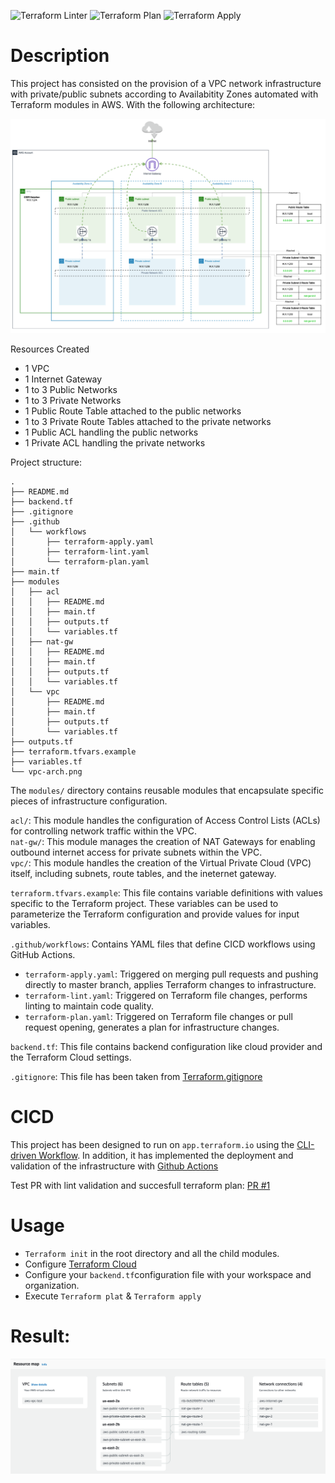 ![Terraform Linter](https://github.com/aamargant/terraform-project/actions/workflows/terraform-lint.yaml/badge.svg)
![Terraform Plan](https://github.com/aamargant/terraform-project/actions/workflows/terraform-plan.yaml/badge.svg)
![Terraform Apply](https://github.com/aamargant/terraform-project/actions/workflows/terraform-apply.yaml/badge.svg)
# Description

This project has consisted on the provision of a VPC network infrastructure with private/public subnets according to Availabitity Zones automated with Terraform modules in AWS. With the following architecture:

![Alt text](vpc-arch.png?raw=true "VPC Architecture")

Resources Created
- 1 VPC
- 1 Internet Gateway
- 1 to 3 Public Networks
- 1 to 3 Private Networks
- 1 Public Route Table attached to the public networks
- 1 to 3 Private Route Tables attached to the private networks
- 1 Public ACL handling the public networks
- 1 Private ACL handling the private networks

Project structure:
```
.
├── README.md
├── backend.tf
├── .gitignore
├── .github
│   └── workflows
│       ├── terraform-apply.yaml
│       ├── terraform-lint.yaml
│       └── terraform-plan.yaml
├── main.tf
├── modules
│   ├── acl
│   │   ├── README.md
│   │   ├── main.tf
│   │   ├── outputs.tf
│   │   └── variables.tf
│   ├── nat-gw
│   │   ├── README.md
│   │   ├── main.tf
│   │   ├── outputs.tf
│   │   └── variables.tf
│   └── vpc
│       ├── README.md
│       ├── main.tf
│       ├── outputs.tf
│       └── variables.tf
├── outputs.tf
├── terraform.tfvars.example
├── variables.tf
└── vpc-arch.png
```

The `modules/` directory contains reusable modules that encapsulate specific pieces of infrastructure configuration.

`acl/`: This module handles the configuration of Access Control Lists (ACLs) for controlling network traffic within the VPC.<br>
`nat-gw/`: This module manages the creation of NAT Gateways for enabling outbound internet access for private subnets within the VPC.<br>
`vpc/`: This module handles the creation of the Virtual Private Cloud (VPC) itself, including subnets, route tables, and the ineternet gateway.

`terraform.tfvars.example`: This file contains variable definitions with values specific to the Terraform project. These variables can be used to parameterize the Terraform configuration and provide values for input variables.

`.github/workflows`: Contains YAML files that define CICD workflows using GitHub Actions.
- `terraform-apply.yaml`: Triggered on merging pull requests and pushing directly to master branch, applies Terraform changes to infrastructure.
- `terraform-lint.yaml`: Triggered on Terraform file changes, performs linting to maintain code quality.
- `terraform-plan.yaml`: Triggered on Terraform file changes or pull request opening, generates a plan for infrastructure changes.

`backend.tf`: This file contains backend configuration like cloud provider and the Terraform Cloud settings.

`.gitignore`: This file has been taken from [Terraform.gitignore](https://github.com/github/gitignore/blob/main/Terraform.gitignore)

# CICD

This project has been designed to run on `app.terraform.io` using the [CLI-driven Workflow](https://developer.hashicorp.com/terraform/cloud-docs/run/cli). In addition, it has implemented the deployment and validation of the infrastructure with [Github Actions](https://developer.hashicorp.com/terraform/tutorials/automation/github-actions)

Test PR with lint validation and succesfull terraform plan: [PR #1](https://github.com/aamargant/terraform-project/pull/1)

# Usage
- `Terraform init` in the root directory and all the child modules.
- Configure [Terraform Cloud](https://developer.hashicorp.com/terraform/cloud-docs/run/cli)
- Configure your `backend.tf`configuration file with your workspace and organization.
- Execute `Terraform plat` & `Terraform apply`

# Result:
![Alt text](aws-result.png?raw=true "VPC Architecture")
